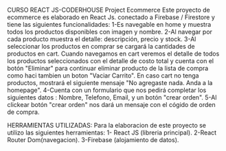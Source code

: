 CURSO REACT JS-CODERHOUSE
Project Ecommerce
Este proyecto de ecommerce es elaborado en React Js. conectado a Firebase / Firestore y tiene las siguientes funcionalidades:
1-Es navegable en home y muestra todos los productos disponibles con imagen y nombre.
2-Al navegar por cada producto muestra el detalle: descripción, precio y stock.
3-Al seleccionar los productos en comprar se cargará la cantidades de productos en cart.
Cuando navegamos en cart veremos el detalle de todos los productos seleccionados con el detalle de costo total y cuenta con el botón "Eliminar" para continuar eliminar producto de la lista de compra como haci tambien un boton "Vaciar Carrito". En caso cart no tenga productos, mostrará el siguiente mensaje "No agregaste nada. Anda a la homepage".
4-Cuenta con un formulario que nos pedirá completar los siguientes datos : Nombre, Telefono, Email, y un botón "crear orden".
5-Al clickear botón "crear orden" nos dará un mensaje con el cógido de orden de compra.

HERRAMIENTAS UTILIZADAS:
Para la elaboracion de este proyecto se utilizo las siguientes herramientas:
1- React JS (libreria principal).
2-React Router Dom(navegacion).
3-Firebase (alojamiento de datos).
